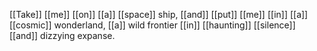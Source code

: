 [[Take]] [[me]] [[on]] [[a]] [[space]] ship, [[and]] [[put]] [[me]] [[in]] [[a]] [[cosmic]] wonderland, [[a]] wild frontier [[in]] [[haunting]] [[silence]] [[and]] dizzying expanse.